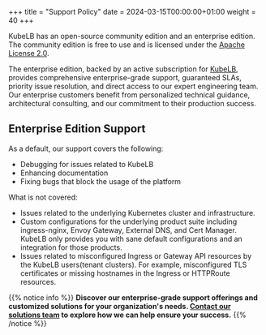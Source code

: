 +++
title = "Support Policy"
date = 2024-03-15T00:00:00+01:00
weight = 40
+++

KubeLB has an open-source community edition and an enterprise edition. The community edition is free to use and is licensed under the [Apache License 2.0](https://www.apache.org/licenses/LICENSE-2.0).

The enterprise edition, backed by an active subscription for [KubeLB](https://www.kubermatic.com/products/kubelb/), provides comprehensive enterprise-grade support, guaranteed SLAs, priority issue resolution, and direct access to our expert engineering team. Our enterprise customers benefit from personalized technical guidance, architectural consulting, and our commitment to their production success.

## Enterprise Edition Support

As a default, our support covers the following:

- Debugging for issues related to KubeLB
- Enhancing documentation
- Fixing bugs that block the usage of the platform

What is not covered:

- Issues related to the underlying Kubernetes cluster and infrastructure.
- Custom configurations for the underlying product suite including ingress-nginx, Envoy Gateway, External DNS, and Cert Manager. KubeLB only provides you with sane default configurations and an integration for those products.
- Issues related to misconfigured Ingress or Gateway API resources by the KubeLB users(tenant clusters). For example, misconfigured TLS certificates or missing hostnames in the Ingress or HTTPRoute resources.

{{% notice info %}}
**Discover our enterprise-grade support offerings and customized solutions for your organization's needs. [Contact our solutions team](mailto:sales@kubermatic.com) to explore how we can help ensure your success.**
{{% /notice %}}
